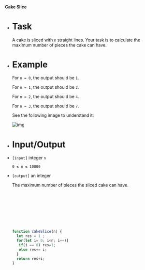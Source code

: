 #### Cake Slice

- # Task

  A cake is sliced with `n` straight lines. Your task is to calculate the maximum number of pieces the cake can have.

- # Example

  For `n = 0`, the output should be `1`.

  For `n = 1`, the output should be `2`.

  For `n = 2`, the output should be `4`.

  For `n = 3`, the output should be `7`.

  See the following image to understand it:

  ![img](https://cdn2.scratch.mit.edu/get_image/project/92275349_500x400.png?v=1450672809.79)

- # Input/Output


- `[input]` integer `n`

  `0 ≤ n ≤ 10000`


- `[output]` an integer

  The maximum number of pieces the sliced cake can have.

  ​

  ​

  ​

  ​

  ```javascript
  function cakeSlice(n) {
    let res = 1 ;
    for(let i= 0; i<n; i++){
  ​   if(i == 0) res=1;
  ​   else res+= i;
    }
    return res+i;
  }
  ```
